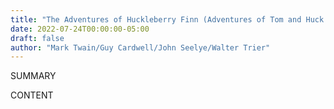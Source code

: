 ```yaml
---
title: "The Adventures of Huckleberry Finn (Adventures of Tom and Huck  #2)"
date: 2022-07-24T00:00:00-05:00
draft: false
author: "Mark Twain/Guy Cardwell/John Seelye/Walter Trier"
---
```


SUMMARY

<!--more-->

CONTENT